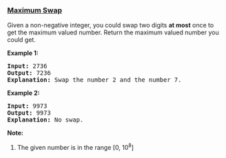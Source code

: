 ### [Maximum Swap](https://leetcode.com/problems/maximum-swap)

<p>
Given a non-negative integer, you could swap two digits <b>at most</b> once to get the maximum valued number. Return the maximum valued number you could get.
</p>

<p><b>Example 1:</b><br />
<pre>
<b>Input:</b> 2736
<b>Output:</b> 7236
<b>Explanation:</b> Swap the number 2 and the number 7.
</pre>
</p>

<p><b>Example 2:</b><br />
<pre>
<b>Input:</b> 9973
<b>Output:</b> 9973
<b>Explanation:</b> No swap.
</pre>
</p>


<p><b>Note:</b><br>
<ol>
<li>The given number is in the range [0, 10<sup>8</sup>]</li>
</ol>
</p>